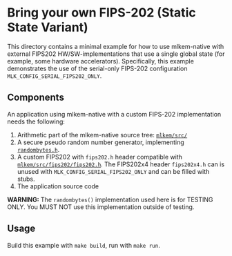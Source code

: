 [//]: # (SPDX-License-Identifier: CC-BY-4.0)

# Bring your own FIPS-202 (Static State Variant)

This directory contains a minimal example for how to use mlkem-native with external FIPS202
HW/SW-implementations that use a single global state (for example, some hardware accelerators).
Specifically, this example demonstrates the use of the serial-only FIPS-202 configuration
`MLK_CONFIG_SERIAL_FIPS202_ONLY`.

## Components

An application using mlkem-native with a custom FIPS-202 implementation needs the following:

1. Arithmetic part of the mlkem-native source tree: [`mlkem/src/`](../../mlkem/src)
2. A secure pseudo random number generator, implementing [`randombytes.h`](../../mlkem/src/randombytes.h).
2. A custom FIPS202 with `fips202.h` header compatible with [`mlkem/src/fips202/fips202.h`](../../mlkem/src/fips202/fips202.h).
   The FIPS202x4 header `fips202x4.h` can is unused with `MLK_CONFIG_SERIAL_FIPS202_ONLY` and can be filled with stubs.
3. The application source code

**WARNING:** The `randombytes()` implementation used here is for TESTING ONLY. You MUST NOT use this implementation
outside of testing.

## Usage

Build this example with `make build`, run with `make run`.

<!--- bibliography --->
[^tiny_sha3]: Markku-Juhani O. Saarinen: tiny_sha3, [https://github.com/mjosaarinen/tiny_sha3](https://github.com/mjosaarinen/tiny_sha3)
